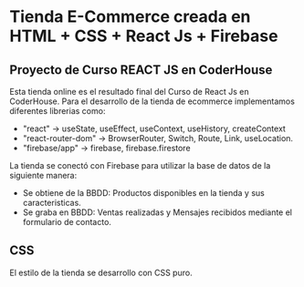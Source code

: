 # Tienda E-Commerce creada en HTML + CSS + React Js + Firebase

## Proyecto de Curso REACT JS en CoderHouse

Esta tienda online es el resultado final del Curso de React Js en CoderHouse.
Para el desarrollo de la tienda de ecommerce implementamos diferentes librerias como:
 * "react" -> useState, useEffect, useContext, useHistory, createContext
 * "react-router-dom"  -> BrowserRouter, Switch, Route, Link, useLocation.
 * "firebase/app" -> firebase, firebase.firestore

La tienda se conectó con Firebase para utilizar la base de datos de la siguiente manera:
 * Se obtiene de la BBDD: Productos disponibles en la tienda y sus caracteristicas.
 * Se graba en BBDD: Ventas realizadas y Mensajes recibidos mediante el formulario de contacto.

## CSS

El estilo de la tienda se desarrollo con CSS puro.


